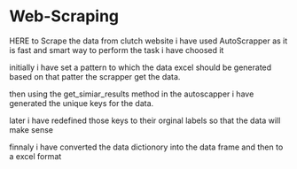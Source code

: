 # Web-Scraping

HERE to Scrape the data from clutch website i have used AutoScrapper as it is fast and smart way to perform the task i have choosed it

initially i have set a pattern to which the data excel should be generated based on that patter the scrapper get the data.

then using the get_simiar_results method in the autoscapper i have generated the unique keys for the data.

later i have redefined those keys to their orginal labels so that the data will make sense

finnaly i have converted the data dictionory into the data frame and then to a excel format
